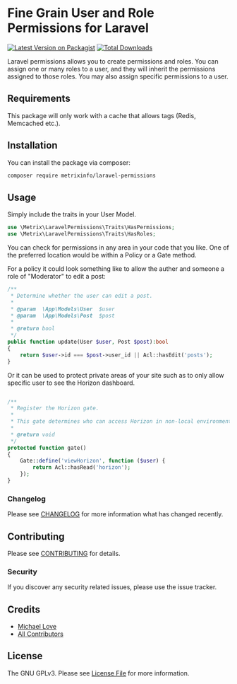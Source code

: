 # Fine Grain User and Role Permissions for Laravel

[![Latest Version on Packagist](https://img.shields.io/packagist/v/metrixinfo/laravel-permissions.svg?style=flat-square)](https://packagist.org/packages/metrixinfo/laravel-permissions)
[![Total Downloads](https://img.shields.io/packagist/dt/metrixinfo/laravel-permissions.svg?style=flat-square)](https://packagist.org/packages/metrixinfo/laravel-permissions)

Laravel permissions allows you to create permissions and roles.
You can assign one or many roles to a user, and they will inherit the permissions assigned to those roles.
You may also assign specific permissions to a user. 

## Requirements
This package will only work with a cache that allows tags (Redis, Memcached etc.). 

## Installation

You can install the package via composer:

```bash
composer require metrixinfo/laravel-permissions
```

## Usage

Simply include the traits in your User Model.

```php
use \Metrix\LaravelPermissions\Traits\HasPermissions;
use \Metrix\LaravelPermissions\Traits\HasRoles;
```

You can check for permissions in any area in your code that you like. 
One of the preferred location would be within a Policy or a Gate method.

For a policy it could look something like to allow the auther and 
someone a role of "Moderator" to edit a post:

```php
/**
 * Determine whether the user can edit a post.
 *
 * @param  \App\Models\User  $user
 * @param  \App\Models\Post  $post
 * 
 * @return bool
 */
public function update(User $user, Post $post):bool
{
    return $user->id === $post->user_id || Acl::hasEdit('posts');
}
```

Or it can be used to protect private areas of your site such as to only allow specific 
user to see the Horizon dashboard.

```php

/**
 * Register the Horizon gate.
 *
 * This gate determines who can access Horizon in non-local environments.
 *
 * @return void
 */
protected function gate()
{
    Gate::define('viewHorizon', function ($user) {
        return Acl::hasRead('horizon');
    });
}

```

### Changelog

Please see [CHANGELOG](CHANGELOG.md) for more information what has changed recently.

## Contributing

Please see [CONTRIBUTING](CONTRIBUTING.md) for details.

### Security

If you discover any security related issues, please use the issue tracker.

## Credits

-   [Michael Love](https://github.com/metrixinfo)
-   [All Contributors](../../contributors)

## License

The GNU GPLv3. Please see [License File](LICENSE.md) for more information.
